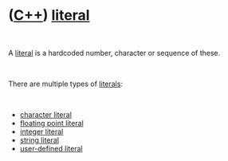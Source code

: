 



 

 

 

 

 

([C++](Cpp.md)) [literal](CppLiteral.htm.md)
==============================================

 

A [literal](CppLiteral.md) is a hardcoded number, character or sequence
of these.

 

There are multiple types of [literals](CppLiteral.htm.md):

 

-   [character literal](CppCharacterLiteral.md)
-   [floating point literal](CppFloatingPointLiteral.md)
-   [integer literal](CppIntegerLiteral.md)
-   [string literal](CppStringLiteral.md)
-   [user-defined literal](CppUserDefinedLiteral.md)

 

 

 

 

 





 



